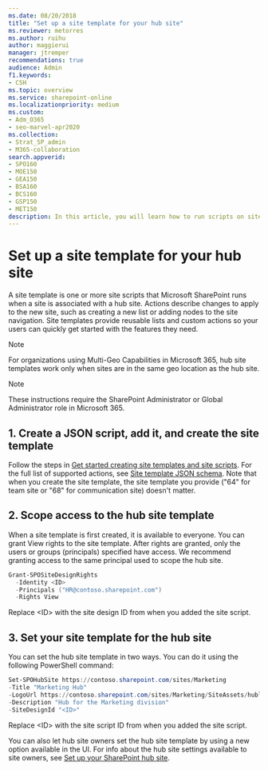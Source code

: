 ```yaml
---
ms.date: 08/20/2018
title: "Set up a site template for your hub site"
ms.reviewer: metorres
ms.author: ruihu
author: maggierui
manager: jtremper
recommendations: true
audience: Admin
f1.keywords:
- CSH
ms.topic: overview
ms.service: sharepoint-online
ms.localizationpriority: medium
ms.custom: 
- Adm_O365
- seo-marvel-apr2020
ms.collection:  
- Strat_SP_admin
- M365-collaboration
search.appverid:
- SPO160
- MOE150
- GEA150
- BSA160
- BCS160
- GSP150
- MET150
description: In this article, you will learn how to run scripts on sites when they're associated with a hub site.
---
```


# Set up a site template for your hub site  

A site template is one or more site scripts that Microsoft SharePoint runs when a site is associated with a hub site. Actions describe changes to apply to the new site, such as creating a new list or adding nodes to the site navigation. Site templates provide reusable lists and custom actions so your users can quickly get started with the features they need. 

> [!NOTE]
> For organizations using Multi-Geo Capabilities in Microsoft 365, hub site templates work only when sites are in the same geo location as the hub site.

> [!NOTE]
> These instructions require the SharePoint Administrator or Global Administrator role in Microsoft 365.

## 1. Create a JSON script, add it, and create the site template 

Follow the steps in [Get started creating site templates and site scripts](/sharepoint/dev/declarative-customization/get-started-create-site-design/). For the full list of supported actions, see [Site template JSON schema](/sharepoint/dev/declarative-customization/site-design-json-schema/). Note that when you create the site template, the site template you provide ("64" for team site or "68" for communication site) doesn't matter. 

## 2. Scope access to the hub site template 
 
When a site template is first created, it is available to everyone. You can grant View rights to the site template. After rights are granted, only the users or groups (principals) specified have access. We recommend granting access to the same principal used to scope the hub site.

```PowerShell  
Grant-SPOSiteDesignRights  
  -Identity <ID> 
  -Principals ("HR@contoso.sharepoint.com")  
  -Rights View 
```

Replace \<ID\> with the site design ID from when you added the site script.

## 3. Set your site template for the hub site 
You can set the hub site template in two ways. You can do it using the following PowerShell command: 

```PowerShell   
Set-SPOHubSite https://contoso.sharepoint.com/sites/Marketing  
-Title "Marketing Hub"  
-LogoUrl https://contoso.sharepoint.com/sites/Marketing/SiteAssets/hublogo.png  
-Description "Hub for the Marketing division" 
-SiteDesignId "<ID>" 
```

Replace \<ID\> with the site script ID from when you added the site script.  

You can also let hub site owners set the hub site template by using a new option available in the UI. For info about the hub site settings available to site owners, see [Set up your SharePoint hub site](https://support.office.com/article/e2daed64-658c-4462-aeaf-7d1a92eba098). 


